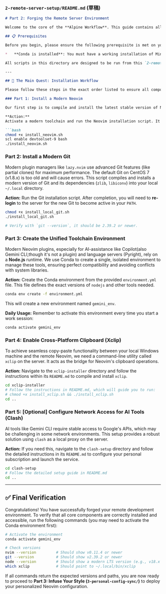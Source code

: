### **`2-remote-server-setup/README.md` (草稿)**

```markdown
# Part 2: Forging the Remote Server Environment

Welcome to the core of the **Alpine Workflow**. This guide contains all the necessary scripts and instructions to transform a standard, legacy Linux server (like CentOS 7) into a modern, AI-ready development powerhouse for Neovim.

## 📋 Prerequisites

Before you begin, please ensure the following prerequisite is met on your remote server:

*   **Conda is installed**: You must have a working installation of Miniconda or Anaconda. If not, please [install Miniconda](https://docs.conda.io/projects/miniconda/en/latest/index.html) first.

All scripts in this directory are designed to be run from this `2-remote-server-setup/` directory.

---

## 🚀 The Main Quest: Installation Workflow

Please follow these steps in the exact order listed to ensure all components are built and configured correctly.

### Part 1: Install a Modern Neovim

Our first step is to compile and install the latest stable version of Neovim from source. This bypasses the outdated versions available in system repositories and gives us access to all modern features required by the LazyVim ecosystem.

**Action:**
Activate a modern toolchain and run the Neovim installation script. It will automatically handle downloading the source code and installing it into your local `~/.local` directory.

```bash
chmod +x install_neovim.sh
scl enable devtoolset-9 bash
./install_neovim.sh
```

### Part 2: Install a Modern Git

Modern plugin managers like `lazy.nvim` use advanced Git features (like partial clones) for maximum performance. The default Git on CentOS 7 (v1.8.x) is too old and will cause errors. This script compiles and installs a modern version of Git and its dependencies (`zlib`, `libiconv`) into your local `~/.local` directory.

**Action:**
Run the Git installation script. After completion, you will need to **re-login** to the server for the new Git to become active in your `PATH`.

```bash
chmod +x install_local_git.sh
./install_local_git.sh

# Verify with `git --version`, it should be 2.39.2 or newer.
```

### Part 3: Create the Unified Toolchain Environment

Modern Neovim plugins, especially for AI-assistance like Copilot(also Gemini CLI,though it's not a plugin) and language servers (Pyright), rely on a **Node.js** runtime. We use Conda to create a single, isolated environment to manage these tools, ensuring perfect compatibility and avoiding conflicts with system libraries.

**Action:**
Create the Conda environment from the provided `environment.yml` file. This file defines the exact versions of `nodejs` and other tools needed.

```bash
conda env create -f environment.yml
```
This will create a new environment named `gemini_env`.

**Daily Usage:** Remember to activate this environment every time you start a work session:
```bash
conda activate gemini_env
```

### Part 4: Enable Cross-Platform Clipboard (Xclip)

To achieve seamless copy-paste functionality between your local Windows machine and the remote Neovim, we need a command-line utility called `xclip` on the server. It acts as the bridge for Neovim's clipboard operations.

**Action:**
Navigate to the `xclip-installer` directory and follow the instructions within its `README.md` to compile and install `xclip`.

```bash
cd xclip-installer
# Follow the instructions in README.md, which will guide you to run:
# chmod +x install_xclip.sh && ./install_xclip.sh
cd ..
```

### Part 5: [Optional] Configure Network Access for AI Tools (Clash)

AI tools like Gemini CLI require stable access to Google's APIs, which may be challenging in some network environments. This setup provides a robust solution using `clash` as a local proxy on the server.

**Action:**
If you need this, navigate to the `clash-setup` directory and follow the detailed instructions in its `README.md` to configure your personal subscription and launch the service.

```bash
cd clash-setup
# Follow the detailed setup guide in README.md
cd ..
```

---

## ✅ Final Verification

Congratulations! You have successfully forged your remote development environment. To verify that all core components are correctly installed and accessible, run the following commands (you may need to activate the Conda environment first):

```bash
# Activate the environment
conda activate gemini_env

# Check versions
nvim --version         # Should show v0.11.4 or newer
git --version          # Should show v2.39.2 or newer
node --version         # Should show a modern LTS version (e.g., v18.x or v20.x)
which xclip            # Should point to ~/.local/bin/xclip
```

If all commands return the expected versions and paths, you are now ready to proceed to **Part 3: Infuse Your Style (`3-personal-config-sync/`)** to deploy your personalized Neovim configuration.
